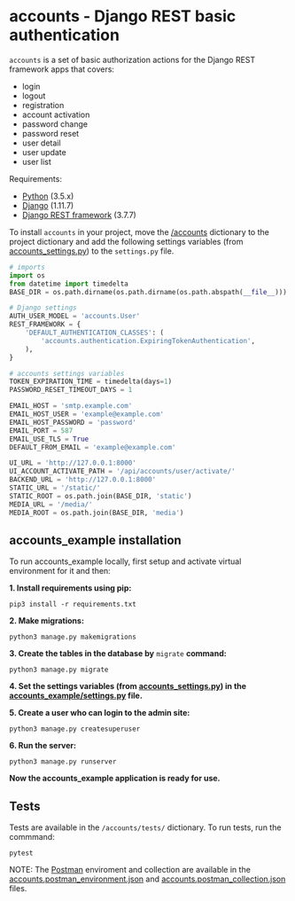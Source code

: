 # accounts - Django REST basic authentication

`accounts` is a set of basic authorization actions for the Django REST framework apps that covers:
- login
- logout
- registration
- account activation
- password change
- password reset
- user detail
- user update
- user list

Requirements:
- [Python] (3.5.x)
- [Django] (1.11.7)
- [Django REST framework] (3.7.7)

To install `accounts` in your project, move the [/accounts] dictionary to the project dictionary and add the following settings variables (from [accounts_settings.py]) to the `settings.py` file.

```python
# imports
import os
from datetime import timedelta
BASE_DIR = os.path.dirname(os.path.dirname(os.path.abspath(__file__)))

# Django settings
AUTH_USER_MODEL = 'accounts.User'
REST_FRAMEWORK = {
    'DEFAULT_AUTHENTICATION_CLASSES': (
        'accounts.authentication.ExpiringTokenAuthentication',
    ),
}

# accounts settings variables
TOKEN_EXPIRATION_TIME = timedelta(days=1)
PASSWORD_RESET_TIMEOUT_DAYS = 1

EMAIL_HOST = 'smtp.example.com'
EMAIL_HOST_USER = 'example@example.com'
EMAIL_HOST_PASSWORD = 'password'
EMAIL_PORT = 587
EMAIL_USE_TLS = True
DEFAULT_FROM_EMAIL = 'example@example.com'

UI_URL = 'http://127.0.0.1:8000'
UI_ACCOUNT_ACTIVATE_PATH = '/api/accounts/user/activate/'
BACKEND_URL = 'http://127.0.0.1:8000'
STATIC_URL = '/static/'
STATIC_ROOT = os.path.join(BASE_DIR, 'static')
MEDIA_URL = '/media/'
MEDIA_ROOT = os.path.join(BASE_DIR, 'media')
```

## accounts_example installation

To run accounts_example locally, first setup and activate virtual environment for it and then:

__1. Install requirements using pip:__
```shell
pip3 install -r requirements.txt
```

__2. Make migrations:__
```shell
python3 manage.py makemigrations
```

__3. Create the tables in the database by__ `migrate` __command:__
```shell
python3 manage.py migrate
```

__4. Set the settings variables (from [accounts_settings.py]) in the [accounts_example/settings.py] file.__

__5. Create a user who can login to the admin site:__
```shell
python3 manage.py createsuperuser
```

__6. Run the server:__
```shell
python3 manage.py runserver
```

__Now the accounts_example application is ready for use.__


## Tests
Tests are available in the `/accounts/tests/` dictionary. To run tests, run the commmand:
```shell
pytest
```

NOTE: The [Postman] enviroment and collection are available in the [accounts.postman_environment.json] and [accounts.postman_collection.json] files.

[Python]: <https://www.python.org/>
[Django]: <https://www.djangoproject.com/>
[Django REST framework]: <http://www.django-rest-framework.org/>
[/accounts]: <./accounts/>
[accounts_settings.py]: <./accounts_settings.py>
[accounts_example/settings.py]: <./accounts_example/settings.py>
[Postman]: <https://www.getpostman.com/>
[accounts.postman_environment.json]: <./accounts.postman_environment.json>
[accounts.postman_collection.json]: <./accounts.postman_collection.json>

